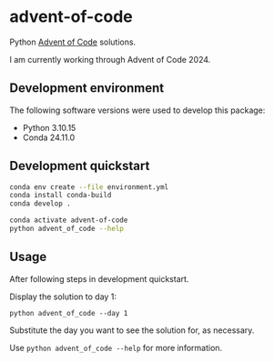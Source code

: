 # advent-of-code

Python [Advent of Code](https://adventofcode.com/) solutions.

I am currently working through Advent of Code 2024. 


## Development environment

The following software versions were used to develop this package: 

* Python 3.10.15
* Conda 24.11.0


## Development quickstart

```bash
conda env create --file environment.yml
conda install conda-build
conda develop .

conda activate advent-of-code
python advent_of_code --help
```

## Usage

After following steps in development quickstart.

Display the solution to day 1:

```
python advent_of_code --day 1
```

Substitute the day you want to see the solution for, as necessary.

Use `python advent_of_code --help` for more information.
